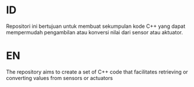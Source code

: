 # ID

Repositori ini bertujuan untuk membuat sekumpulan kode C++ yang dapat mempermudah pengambilan atau konversi nilai dari sensor atau aktuator.

# EN

The repository aims to create a set of C++ code that facilitates retrieving or converting values from sensors or actuators
